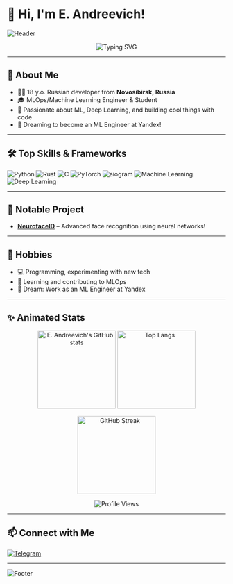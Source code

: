 # 👋 Hi, I'm E. Andreevich!

![Header](https://capsule-render.vercel.app/api?type=waving&color=gradient&height=160&section=header&text=E.%20Andreevich%20👨‍💻&fontSize=40&fontAlignY=35)

<p align="center">
  <img src="https://readme-typing-svg.demolab.com?font=Fira+Code&weight=500&size=26&duration=2000&pause=500&color=3EB489&center=true&vCenter=true&width=435&lines=Hi%2C+I'm+E.+Andreevich;MLOps+%2F+ML+Engineer+%26+Student;From+Novosibirsk%2C+Russia;Dream%3A+Work+in+Yandex!+🚀" alt="Typing SVG" />
</p>

---

## 🚀 About Me

- 🧑‍🎓 18 y.o. Russian developer from **Novosibirsk, Russia**
- 🎓 MLOps/Machine Learning Engineer & Student
- 🌱 Passionate about ML, Deep Learning, and building cool things with code
- 👀 Dreaming to become an ML Engineer at Yandex!

---

## 🛠️ Top Skills & Frameworks

![Python](https://img.shields.io/badge/Python-3776AB?style=for-the-badge&logo=python&logoColor=white)
![Rust](https://img.shields.io/badge/Rust-000000?style=for-the-badge&logo=rust&logoColor=white)
![C](https://img.shields.io/badge/C-00599C?style=for-the-badge&logo=c&logoColor=white)
![PyTorch](https://img.shields.io/badge/PyTorch-EE4C2C?style=for-the-badge&logo=pytorch&logoColor=white)
![aiogram](https://img.shields.io/badge/aiogram-2C2F3A?style=for-the-badge&logo=telegram&logoColor=white)
![Machine Learning](https://img.shields.io/badge/Machine%20Learning-FFD43B?style=for-the-badge&logo=scikit-learn&logoColor=black)
![Deep Learning](https://img.shields.io/badge/Deep%20Learning-FF6F00?style=for-the-badge&logo=tensorflow&logoColor=white)

---

## 🧠 Notable Project

- [**NeurofaceID**](https://github.com/XRomanchikX/NeurofaceID) – Advanced face recognition using neural networks!

---

## 🌟 Hobbies

- 💻 Programming, experimenting with new tech
- 🧠 Learning and contributing to MLOps
- 🚀 Dream: Work as an ML Engineer at Yandex

---

## ✨ Animated Stats

<p align="center">
  <img src="https://github-readme-stats.vercel.app/api?username=XRomanchikX&show_icons=true&theme=radical" alt="E. Andreevich's GitHub stats" height="180"/>
  <img src="https://github-readme-stats.vercel.app/api/top-langs/?username=XRomanchikX&layout=compact&theme=radical" alt="Top Langs" height="180"/>
</p>
<p align="center">
  <img src="https://streak-stats.demolab.com?user=XRomanchikX&theme=radical" alt="GitHub Streak" height="180"/>
</p>
<p align="center">
  <img src="https://komarev.com/ghpvc/?username=XRomanchikX&color=blue" alt="Profile Views"/>
</p>

---

## 📫 Connect with Me

<p>
  <a href="https://t.me/epandreevich">
    <img src="https://img.shields.io/badge/Telegram-2CA5E0?style=for-the-badge&logo=telegram&logoColor=white" alt="Telegram"/>
  </a>
</p>

---

![Footer](https://capsule-render.vercel.app/api?type=waving&color=gradient&height=140&section=footer)
